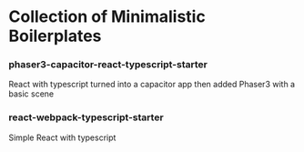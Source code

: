# Collection of Minimalistic Boilerplates


### phaser3-capacitor-react-typescript-starter
React with typescript turned into a capacitor app then added Phaser3 with a basic scene 

### react-webpack-typescript-starter
Simple React with typescript